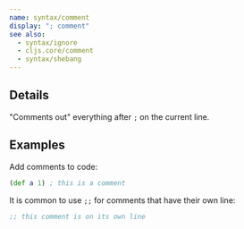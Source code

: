 ```yaml
---
name: syntax/comment
display: "; comment"
see also:
  - syntax/ignore
  - cljs.core/comment
  - syntax/shebang
---
```


## Details

"Comments out" everything after `;` on the current line.


## Examples

Add comments to code:

```clj
(def a 1) ; this is a comment
```

It is common to use `;;` for comments that have their own line:

```clj
;; this comment is on its own line
```